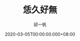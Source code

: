 ---
issue: 367
title: 恁久好無
author: 邱一帆
language: 四縣
date: 2020-03-05T00:00:00.000+08:00
topic: 抒懷
difficulty: 2
wikidata: Q131449109
wikidata_link: https://www.wikidata.org/wiki/Q131449109
---